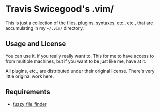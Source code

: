 Travis Swicegood's .vim/
========================
This is just a collection of the files, plugins, syntaxes, etc., etc.,
that are accumulating in my `~/.vim/` directory.


Usage and License
-----------------
You can use it, if you really really want to.  This for me to have access to
from multiple machines, but if you want to be just like me, have at it.

All plugins, etc., are distributed under their original license.  There's very
little original work here.


Requirements
------------
* [fuzzy_file_finder][]


[fuzzy_file_finder]: http://github.com/jamis/fuzzy_file_finder
